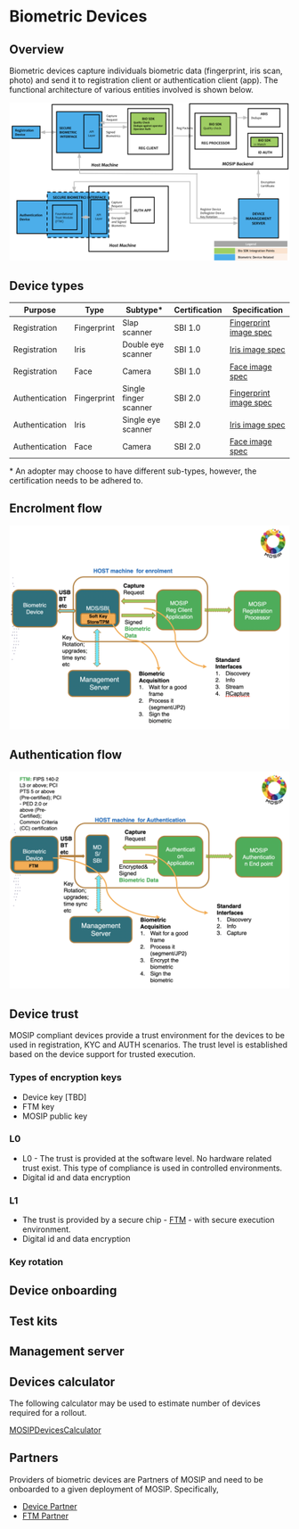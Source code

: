 # Biometric Devices

## Overview
Biometric devices capture individuals biometric data (fingerprint, iris scan, photo) and send it to registration client or authentication client (app). The functional architecture of various entities involved is shown below.

![](_images/sdk.png)

## Device types 
|Purpose|Type|Subtype\*|Certification|Specification|
|---|---|---|---|---|
|Registration|Fingerprint|Slap scanner|SBI 1.0|[Fingerprint image spec](biometric-image-specification.md#fingerprint)|
|Registration|Iris|Double eye scanner|SBI 1.0|[Iris image spec](biometric-image-specification.md#iris)|
|Registration|Face|Camera|SBI 1.0|[Face image spec](biometric-image-specification.md#face)|
|Authentication|Fingerprint|Single finger scanner|SBI 2.0|[Fingerprint image spec](biometric-image-specification.md#fingerprint)|
|Authentication|Iris|Single eye scanner|SBI 2.0|[Iris image spec](biometric-image-specification.md#iris)|
|Authentication|Face|Camera|SBI 2.0|[Face image spec](biometric-image-specification.md#face)|

\* An adopter may choose to have different sub-types, however, the certification needs to be adhered to.

## Encrolment flow

![](_images/devices-enrolment.png)

## Authentication flow

![](_images/devices-authentication.png)

## Device trust
MOSIP compliant devices provide a trust environment for the devices to be used in registration, KYC and AUTH scenarios. The trust level is established based on the device support for trusted execution.

### Types of encryption keys
* Device key [TBD]
* FTM key
* MOSIP public key

### L0
* L0 - The trust is provided at the software level. No hardware related trust exist. This type of compliance is used in controlled environments.
* Digital id and data encryption
 
### L1
* The trust is provided by a secure chip - [FTM](ftm.md) - with secure execution environment.
* Digital id and data encryption

### Key rotation

## Device onboarding


## Test kits

## Management server

## Devices calculator 
The following calculator may be used to estimate number of devices required for a rollout. 

[MOSIPDevicesCalculator](_files/mosip-devices-calculator.xls)

## Partners
Providers of biometric devices are Partners of MOSIP and need to be onboarded to a given deployment of MOSIP. Specifically,
* [Device Partner](partners.md#device-partner-dp)
* [FTM Partner](partners.md#ftm-partner-ftmp)
 






